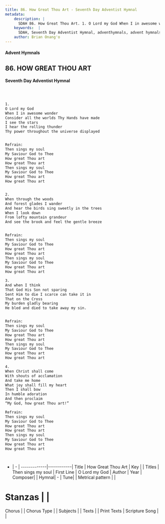 ```yaml
---
title: 86. How Great Thou Art - Seventh Day Adventist Hymnal
metadata:
    description: |
      SDAH 86. How Great Thou Art. 1. O Lord my God When I in awesome wonder Consider all the worlds Thy Hands have made I see the stars I hear the rolling thunder Thy power throughout the universe displayed 
    keywords:  |
      SDAH, Seventh Day Adventist Hymnal, adventhymnals, advent hymnals, How Great Thou Art, O Lord my God ,Then sings my soul
    author: Brian Onang'o
---
```


#### Advent Hymnals
## 86. HOW GREAT THOU ART
#### Seventh Day Adventist Hymnal

```txt



1.
O Lord my God
When I in awesome wonder
Consider all the worlds Thy Hands have made
I see the stars
I hear the rolling thunder
Thy power throughout the universe displayed


Refrain:
Then sings my soul
My Saviour God to Thee
How great Thou art
How great Thou art
Then sings my soul
My Saviour God to Thee
How great Thou art
How great Thou art


2.
When through the woods
And forest glades I wander
And hear the birds sing sweetly in the trees
When I look down
From lofty mountain grandeur
And see the brook and feel the gentle breeze


Refrain:
Then sings my soul
My Saviour God to Thee
How great Thou art
How great Thou art
Then sings my soul
My Saviour God to Thee
How great Thou art
How great Thou art

3.
And when I think
That God His Son not sparing
Sent Him to die I scarce can take it in
That on the Cross
My burden gladly bearing
He bled and died to take away my sin.


Refrain:
Then sings my soul
My Saviour God to Thee
How great Thou art
How great Thou art
Then sings my soul
My Saviour God to Thee
How great Thou art
How great Thou art

4.
When Christ shall come
With shouts of acclamation
And take me home
What joy shall fill my heart
Then I shall bow
In humble adoration
And then proclaim
“My God, how great Thou art!”

Refrain:
Then sings my soul
My Saviour God to Thee
How great Thou art
How great Thou art
Then sings my soul
My Saviour God to Thee
How great Thou art
How great Thou art




```

- |   -  |
-------------|------------|
Title | How Great Thou Art |
Key |  |
Titles | Then sings my soul |
First Line | O Lord my God |
Author | 
Year | 
Composer|  |
Hymnal|  - |
Tune|  |
Metrical pattern | |
# Stanzas |  |
Chorus |  |
Chorus Type |  |
Subjects |  |
Texts |  |
Print Texts | 
Scripture Song |  |
  
